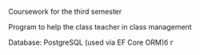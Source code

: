 Coursework for the third semester

Program to help the class teacher in class management

Database: PostgreSQL (used via EF Core ORM)б г
